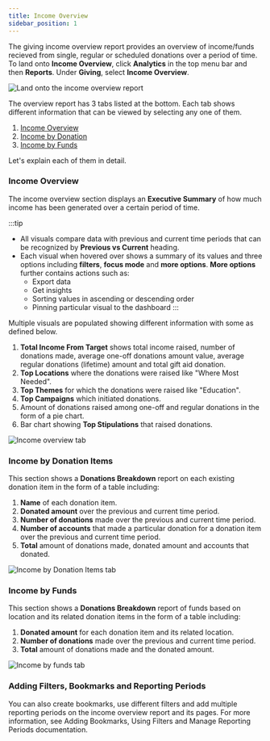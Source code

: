 ```yaml
---
title: Income Overview
sidebar_position: 1
---
```


The giving income overview report provides an overview of income/funds recieved from single, regular or scheduled donations over a period of time. To land onto **Income Overview**, click **Analytics** in the top menu bar and then **Reports**. Under **Giving**, select **Income Overview**.

![Land onto the income overview report](./land-onto-income-overview-report.gif)

The overview report has 3 tabs listed at the bottom. Each tab shows different information that can be viewed by selecting any one of them.

1. [Income Overview](#income-overview)
2. [Income by Donation](#income-by-donation-items) 
3. [Income by Funds](#income-by-funds)

Let's explain each of them in detail.

### Income Overview

The income overview section displays an **Executive Summary** of how much income has been generated over a certain period of time. 

:::tip
- All visuals compare data with previous and current time periods that can be recognized by **Previous vs Current** heading. 
- Each visual when hovered over shows a summary of its values and three options including **filters**, **focus mode** and **more options**. **More options** further contains actions such as:
    - Export data
    - Get insights
    - Sorting values in ascending or descending order
    - Pinning particular visual to the dashboard
:::

Multiple visuals are populated showing different information with some as defined below.

1. **Total Income From Target** shows total income raised, number of donations made, average one-off donations amount value, average regular donations (lifetime) amount and total gift aid donation.
2. **Top Locations** where the donations were raised like "Where Most Needed".
3. **Top Themes** for which the donations were raised like "Education". 
4. **Top Campaigns** which initiated donations.
5. Amount of donations raised among one-off and regular donations in the form of a pie chart.
6. Bar chart showing **Top Stipulations** that raised donations. 

![Income overview tab](./income-overview-tab.gif)

### Income by Donation Items 

This section shows a **Donations Breakdown** report on each existing donation item in the form of a table including:

1. **Name** of each donation item.
2. **Donated amount** over the previous and current time period.
3. **Number of donations** made over the previous and current time period.
4. **Number of accounts** that made a particular donation for a donation item over the previous and current time period.
5. **Total** amount of donations made, donated amount and accounts that donated.

![Income by Donation Items tab](./income-by-donation-items.gif)

### Income by Funds

This section shows a **Donations Breakdown** report of funds based on location and its related donation items in the form of a table including:

1. **Donated amount** for each donation item and its related location. 
2. **Number of donations** made over the previous and current time period.
3. **Total** amount of donations made and the donated amount.

![Income by funds tab](./income-by-funds.gif)

### Adding Filters, Bookmarks and Reporting Periods

You can also create bookmarks, use different filters and add multiple reporting periods on the income overview report and its pages. For more information, see Adding Bookmarks, Using Filters and Manage Reporting Periods documentation.  





